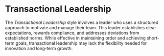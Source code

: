 # Transactional Leadership

The *Transactional Leadership* style involves a leader who uses a structured approach to motivate and manage their team. This leader establishes clear expectations, rewards compliance, and addresses deviations from established norms. While effective in maintaining order and achieving short-term goals, transactional leadership may lack the flexibility needed for innovation and long-term growth.
